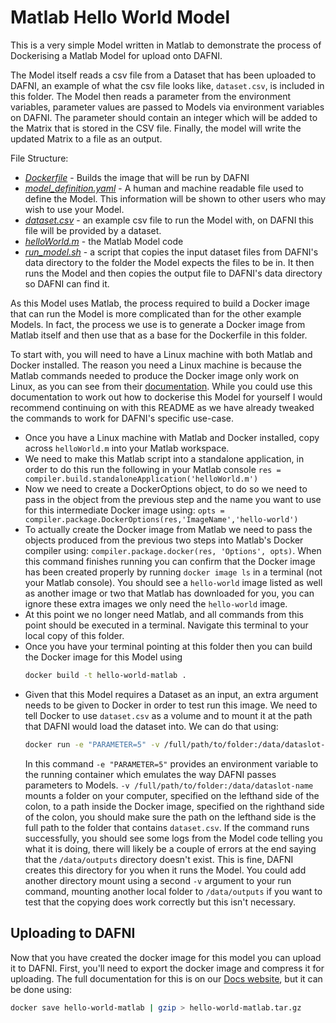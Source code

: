 # Matlab Hello World Model

This is a very simple Model written in Matlab to demonstrate the
process of Dockerising a Matlab Model for upload onto DAFNI.

The Model itself reads a csv file from a Dataset that has been
uploaded to DAFNI, an example of what the csv file looks like,
`dataset.csv`, is included in this folder. The Model then reads
a parameter from the environment variables, parameter values
are passed to Models via environment variables on DAFNI. The 
parameter should contain an integer which will be added 
to the Matrix that is stored in the CSV file. Finally, the
model will write the updated Matrix to a file as an output.

File Structure:

- _[Dockerfile](./Dockerfile)_ - Builds the image that will be
   run by DAFNI
- _[model_definition.yaml](./model_definition.yaml)_ - A 
   human and machine readable file used to define the Model.
   This information will be shown to other users who may wish to 
   use your Model.
- _[dataset.csv](./dataset.csv)_ - an example csv file to run
   the Model with, on DAFNI this file will be provided by a 
   dataset.
- _[helloWorld.m](./helloWorld.m)_ - the Matlab Model code
- _[run_model.sh](./src/run_model.sh)_ - a script that copies
   the input dataset files from DAFNI's data directory to the 
   folder the Model expects the files to be in. It then runs the 
   Model and then copies the output file to DAFNI's data directory
   so DAFNI can find it.

As this Model uses Matlab, the process required to build a Docker
image that can run the Model is more complicated than for the 
other example Models. In fact, the process we use is to generate
a Docker image from Matlab itself and then use that as a base
for the Dockerfile in this folder.

To start with, you will need to have a Linux machine with both
Matlab and Docker installed. The reason you need a Linux machine
is because the Matlab commands needed to produce the Docker image
only work on Linux, as you can see from their
[documentation](https://uk.mathworks.com/help/compiler/package-matlab-standalone-applications-into-docker-images.html).
While you could use this documentation to work out how to dockerise
this Model for yourself I would recommend continuing on with this
README as we have already tweaked the commands to work for DAFNI's
specific use-case.

- Once you have a Linux machine with Matlab and Docker
  installed, copy across `helloWorld.m` into your Matlab workspace.
- We need to make this Matlab script into a standalone 
  application, in order to do this run the following in your Matlab
  console `res = compiler.build.standaloneApplication('helloWorld.m')`
- Now we need to create a DockerOptions object, to do so we need 
  to pass in the object from the previous step and the name you 
  want to use for this intermediate Docker image using:
  `opts = compiler.package.DockerOptions(res,'ImageName','hello-world')`
- To actually create the Docker image from Matlab we need to pass
  the objects produced from the previous two steps into Matlab's
  Docker compiler using: `compiler.package.docker(res, 'Options', opts)`.
  When this command finishes running you can confirm that
  the Docker image has been created properly by running 
  `docker image ls` in a terminal (not your Matlab console). You 
  should see a `hello-world` image listed as well as another image
  or two that Matlab has downloaded for you, you can ignore these
  extra images we only need the `hello-world` image.
- At this point we no longer need Matlab, and all commands from this
  point should be executed in a terminal. Navigate this terminal to 
  your local copy of this folder.
- Once you have your terminal pointing at this folder then you can
  build the Docker image for this Model using 
  ```bash
  docker build -t hello-world-matlab .
  ```
- Given that this Model requires a Dataset as an input, an extra 
  argument needs to be given to Docker in order to test run this
  image. We need to tell Docker to use `dataset.csv` as a volume and to
  mount it at the path that DAFNI would load the dataset into. 
  We can do that using: 
  ```bash
  docker run -e "PARAMETER=5" -v /full/path/to/folder:/data/dataslot-name hello-world-matlab
  ```
  In this command `-e "PARAMETER=5"` provides an environment 
  variable to the running container which emulates the way DAFNI passes
  parameters to Models. `-v /full/path/to/folder:/data/dataslot-name` mounts 
  a folder on your computer, specified on the lefthand side of the colon, to a 
  path inside the Docker image, specified on the righthand side of the colon, 
  you should make sure the path on the lefthand side is the full path to the 
  folder that contains `dataset.csv`. If the command runs successfully, you 
  should see some logs from the Model code telling you what it is doing, 
  there will likely be a couple of errors at the end saying that the 
  `/data/outputs` directory doesn't exist. This is fine, DAFNI creates this 
  directory for you when it runs the Model. You could add another directory 
  mount using a second `-v` argument to your run command, mounting another 
  local folder to `/data/outputs` if you want to test that the copying does 
  work correctly but this isn't necessary.

## Uploading to DAFNI

Now that you have created the docker image for this model you can upload it to
DAFNI. First, you'll need to export the docker image and compress it for 
uploading. The full documentation for this is on our 
[Docs website](https://docs.secure.dafni.rl.ac.uk/docs/how-to/models/how-to-upload-a-model/),
but it can be done using:

```bash
docker save hello-world-matlab | gzip > hello-world-matlab.tar.gz
```
